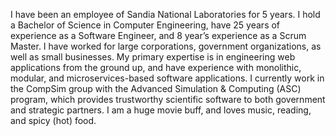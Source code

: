 I have been an employee of Sandia National Laboratories for 5 years.  I hold a Bachelor of Science in Computer Engineering,
have 25 years of experience as a Software Engineer, and 8 year’s experience as a Scrum Master.  I have worked for large
corporations, government organizations, as well as small businesses.  My primary expertise is in engineering web applications
from the ground up, and have experience with monolithic, modular, and microservices-based software applications.  I currently
work in the CompSim group with the Advanced Simulation & Computing (ASC) program, which provides trustworthy scientific
software to both government and strategic partners.  I am a huge movie buff, and loves music, reading, and spicy (hot) food.

<!---
TheSnapman/TheSnapman is a ✨ special ✨ repository because its `README.md` (this file) appears on your GitHub profile.
You can click the Preview link to take a look at your changes.
--->
